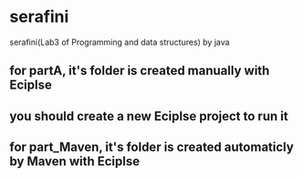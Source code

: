 # serafini
serafini(Lab3 of Programming and data structures) by java 

## for partA, it's folder is created manually with Eciplse
## you should create a new Eciplse project to run it 

## for part_Maven, it's folder is created automaticly by Maven with Eciplse

